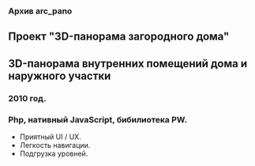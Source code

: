 ### Архив arc_pano
## Проект "3D-панорама загородного дома"
## 3D-панорама внутренних помещений дома и наружного участки
### 2010 год.
### Php, нативный JavaScript,  бибилиотека PW. 
+ Приятный UI / UX.
+ Легкость навигации.
+ Подгрузка уровней.
